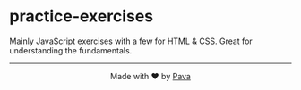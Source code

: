 # practice-exercises
Mainly JavaScript exercises with a few for HTML &amp; CSS. Great for understanding the fundamentals.

<hr/>

<p align="center"> Made with ❤ by <a href="https://iampava.com"> Pava </a></p>